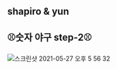 ## shapiro & yun
## ⚾️숫자 야구 step-2⚾️

![스크린샷 2021-05-27 오후 5 56 32](https://user-images.githubusercontent.com/79059747/119797377-24599080-bf15-11eb-945c-3916d6f647be.png)
